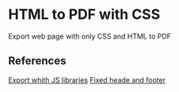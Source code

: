 # HTML to PDF with CSS
Export web page with only CSS and HTML to PDF

## References

[Export whith JS libraries](http://tylerhawkins.info/html-to-pdf-demo/)
[Fixed heade and footer](https://medium.com/@Idan_Co/the-ultimate-print-html-template-with-header-footer-568f415f6d2a)
